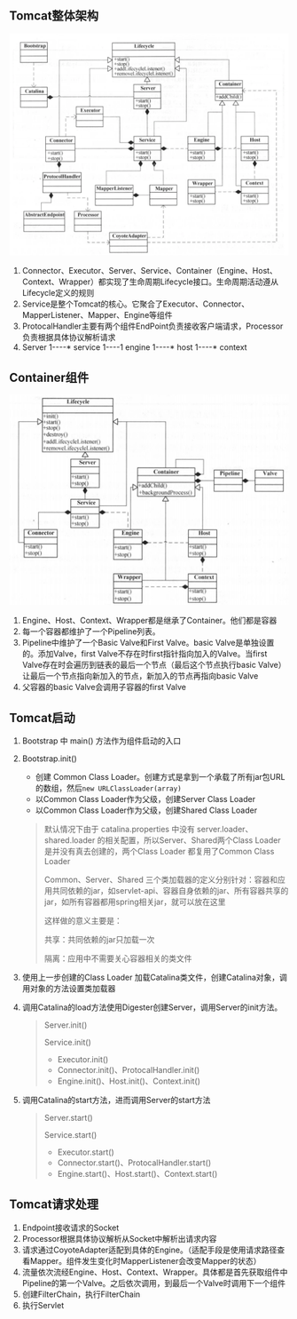 ## Tomcat整体架构

![image-20180702211137474](../images/999999/image-20180702211137474.png)



1. Connector、Executor、Server、Service、Container（Engine、Host、Context、Wrapper）都实现了生命周期Lifecycle接口。生命周期活动遵从Lifecycle定义的规则
2. Service是整个Tomcat的核心。它聚合了Executor、Connector、MapperListener、Mapper、Engine等组件
3. ProtocalHandler主要有两个组件EndPoint负责接收客户端请求，Processor负责根据具体协议解析请求
4. Server 1----* service  1----1 engine  1----*  host  1----*  context

## Container组件

![image-20180901172927877](../images/999999/image-20180901172927877.png)

1. Engine、Host、Context、Wrapper都是继承了Container。他们都是容器
2. 每一个容器都维护了一个Pipeline列表。
3. Pipeline中维护了一个Basic Valve和First Valve。basic Valve是单独设置的。添加Valve，first Valve不存在时first指针指向加入的Valve。当first Valve存在时会遍历到链表的最后一个节点（最后这个节点执行basic Valve）让最后一个节点指向新加入的节点，新加入的节点再指向basic Valve
4. 父容器的basic Valve会调用子容器的first Valve

## Tomcat启动

1. Bootstrap 中 main() 方法作为组件启动的入口

2. Bootstrap.init()

   - 创建 Common Class Loader。创建方式是拿到一个承载了所有jar包URL的数组，然后`new URLClassLoader(array)`
   - 以Common Class Loader作为父级，创建Server Class Loader
   - 以Common Class Loader作为父级，创建Shared Class Loader

   > 默认情况下由于 catalina.properties 中没有 server.loader、shared.loader 的相关配置，所以Server、Shared两个Class Loader 是并没有真去创建的，两个Class Loader 都复用了Common Class Loader
   >
   > 
   >
   > Common、Server、Shared 三个类加载器的定义分别针对：容器和应用共同依赖的jar，如servlet-api、容器自身依赖的jar、所有容器共享的jar，如所有容器都用spring相关jar，就可以放在这里
   >
   > 
   >
   > 这样做的意义主要是：
   >
   > 共享：共同依赖的jar只加载一次
   >
   > 隔离：应用中不需要关心容器相关的类文件

3. 使用上一步创建的Class Loader 加载Catalina类文件，创建Catalina对象，调用对象的方法设置类加载器

4. 调用Catalina的load方法使用Digester创建Server，调用Server的init方法。

   > Server.init()
   >
   > Service.init()
   >
   > - Executor.init()
   > - Connector.init()、ProtocalHandler.init()
   > - Engine.init()、Host.init()、Context.init()

5. 调用Catalina的start方法，进而调用Server的start方法

   >Server.start()
   >
   >Service.start()
   >
   >- Executor.start()
   >- Connector.start()、ProtocalHandler.start()
   >- Engine.start()、Host.start()、Context.start()

## Tomcat请求处理

1. Endpoint接收请求的Socket
2. Processor根据具体协议解析从Socket中解析出请求内容
3. 请求通过CoyoteAdapter适配到具体的Engine。（适配手段是使用请求路径查看Mapper。组件发生变化时MapperListener会改变Mapper的状态）
4. 流量依次流经Engine、Host、Context、Wrapper。具体都是首先获取组件中Pipeline的第一个Valve。之后依次调用，到最后一个Valve时调用下一个组件
5. 创建FilterChain，执行FilterChain
6. 执行Servlet